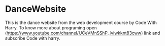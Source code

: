 # DanceWebsite
This is the dance website from the web development course by Code With Harry.
To know more about programing open (https://www.youtube.com/channel/UCeVMnSShP_Iviwkknt83cww) link and subscribe Code with harry.
